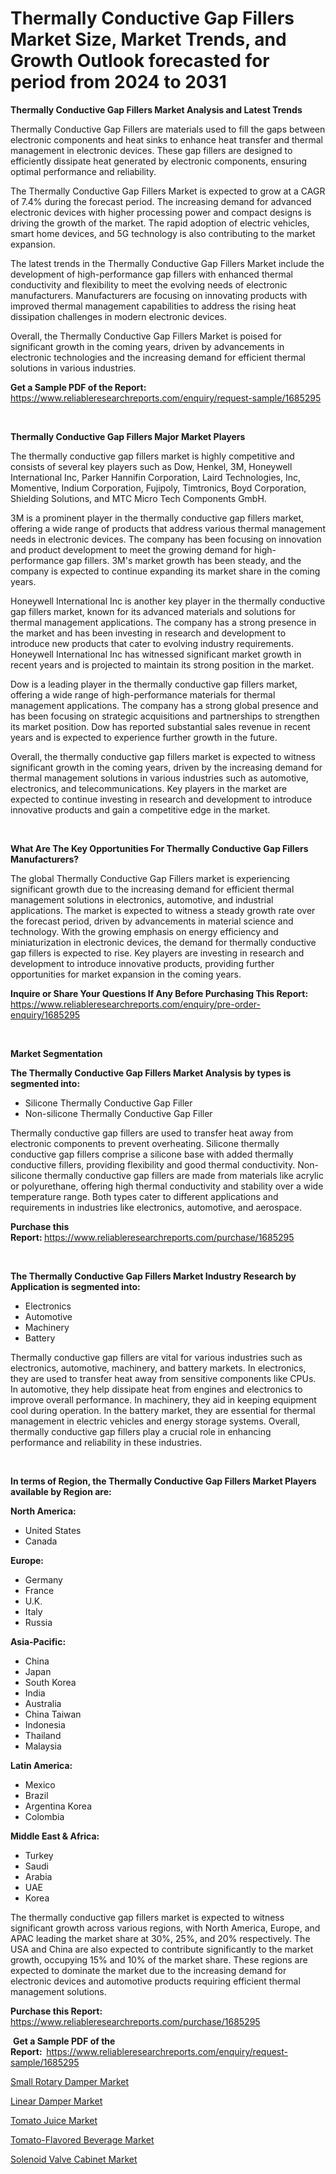 <p><h1>Thermally Conductive Gap Fillers Market Size, Market Trends, and Growth Outlook forecasted for period from 2024 to 2031</h1></p><p><strong>Thermally Conductive Gap Fillers Market Analysis and Latest Trends</strong></p>
<p><p>Thermally Conductive Gap Fillers are materials used to fill the gaps between electronic components and heat sinks to enhance heat transfer and thermal management in electronic devices. These gap fillers are designed to efficiently dissipate heat generated by electronic components, ensuring optimal performance and reliability.</p><p>The Thermally Conductive Gap Fillers Market is expected to grow at a CAGR of 7.4% during the forecast period. The increasing demand for advanced electronic devices with higher processing power and compact designs is driving the growth of the market. The rapid adoption of electric vehicles, smart home devices, and 5G technology is also contributing to the market expansion.</p><p>The latest trends in the Thermally Conductive Gap Fillers Market include the development of high-performance gap fillers with enhanced thermal conductivity and flexibility to meet the evolving needs of electronic manufacturers. Manufacturers are focusing on innovating products with improved thermal management capabilities to address the rising heat dissipation challenges in modern electronic devices.</p><p>Overall, the Thermally Conductive Gap Fillers Market is poised for significant growth in the coming years, driven by advancements in electronic technologies and the increasing demand for efficient thermal solutions in various industries.</p></p>
<p><strong>Get a Sample PDF of the Report:&nbsp;</strong> <a href="https://www.reliableresearchreports.com/enquiry/request-sample/1685295">https://www.reliableresearchreports.com/enquiry/request-sample/1685295</a></p>
<p>&nbsp;</p>
<p><strong>Thermally Conductive Gap Fillers Major Market Players</strong></p>
<p><p>The thermally conductive gap fillers market is highly competitive and consists of several key players such as Dow, Henkel, 3M, Honeywell International Inc, Parker Hannifin Corporation, Laird Technologies, Inc, Momentive, Indium Corporation, Fujipoly, Timtronics, Boyd Corporation, Shielding Solutions, and MTC Micro Tech Components GmbH.</p><p>3M is a prominent player in the thermally conductive gap fillers market, offering a wide range of products that address various thermal management needs in electronic devices. The company has been focusing on innovation and product development to meet the growing demand for high-performance gap fillers. 3M's market growth has been steady, and the company is expected to continue expanding its market share in the coming years.</p><p>Honeywell International Inc is another key player in the thermally conductive gap fillers market, known for its advanced materials and solutions for thermal management applications. The company has a strong presence in the market and has been investing in research and development to introduce new products that cater to evolving industry requirements. Honeywell International Inc has witnessed significant market growth in recent years and is projected to maintain its strong position in the market.</p><p>Dow is a leading player in the thermally conductive gap fillers market, offering a wide range of high-performance materials for thermal management applications. The company has a strong global presence and has been focusing on strategic acquisitions and partnerships to strengthen its market position. Dow has reported substantial sales revenue in recent years and is expected to experience further growth in the future.</p><p>Overall, the thermally conductive gap fillers market is expected to witness significant growth in the coming years, driven by the increasing demand for thermal management solutions in various industries such as automotive, electronics, and telecommunications. Key players in the market are expected to continue investing in research and development to introduce innovative products and gain a competitive edge in the market.</p></p>
<p>&nbsp;</p>
<p><strong>What Are The Key Opportunities For Thermally Conductive Gap Fillers Manufacturers?</strong></p>
<p><p>The global Thermally Conductive Gap Fillers market is experiencing significant growth due to the increasing demand for efficient thermal management solutions in electronics, automotive, and industrial applications. The market is expected to witness a steady growth rate over the forecast period, driven by advancements in material science and technology. With the growing emphasis on energy efficiency and miniaturization in electronic devices, the demand for thermally conductive gap fillers is expected to rise. Key players are investing in research and development to introduce innovative products, providing further opportunities for market expansion in the coming years.</p></p>
<p><strong>Inquire or Share Your Questions If Any Before Purchasing This Report:</strong> <a href="https://www.reliableresearchreports.com/enquiry/pre-order-enquiry/1685295">https://www.reliableresearchreports.com/enquiry/pre-order-enquiry/1685295</a></p>
<p>&nbsp;</p>
<p><strong>Market Segmentation</strong></p>
<p><strong>The Thermally Conductive Gap Fillers Market Analysis by types is segmented into:</strong></p>
<p><ul><li>Silicone Thermally Conductive Gap Filler</li><li>Non-silicone Thermally Conductive Gap Filler</li></ul></p>
<p><p>Thermally conductive gap fillers are used to transfer heat away from electronic components to prevent overheating. Silicone thermally conductive gap fillers comprise a silicone base with added thermally conductive fillers, providing flexibility and good thermal conductivity. Non-silicone thermally conductive gap fillers are made from materials like acrylic or polyurethane, offering high thermal conductivity and stability over a wide temperature range. Both types cater to different applications and requirements in industries like electronics, automotive, and aerospace.</p></p>
<p><strong>Purchase this Report:&nbsp;</strong><a href="https://www.reliableresearchreports.com/purchase/1685295">https://www.reliableresearchreports.com/purchase/1685295</a></p>
<p>&nbsp;</p>
<p><strong>The Thermally Conductive Gap Fillers Market Industry Research by Application is segmented into:</strong></p>
<p><ul><li>Electronics</li><li>Automotive</li><li>Machinery</li><li>Battery</li></ul></p>
<p><p>Thermally conductive gap fillers are vital for various industries such as electronics, automotive, machinery, and battery markets. In electronics, they are used to transfer heat away from sensitive components like CPUs. In automotive, they help dissipate heat from engines and electronics to improve overall performance. In machinery, they aid in keeping equipment cool during operation. In the battery market, they are essential for thermal management in electric vehicles and energy storage systems. Overall, thermally conductive gap fillers play a crucial role in enhancing performance and reliability in these industries.</p></p>
<p>&nbsp;</p>
<p><strong>In terms of Region, the Thermally Conductive Gap Fillers Market Players available by Region are:</strong></p>
<p>
    <p> <strong> North America: </strong>
        <ul>
            <li>United States</li>
            <li>Canada</li>
        </ul>
        </p> 
    <p> <strong> Europe: </strong>
        <ul>
            <li>Germany</li>
            <li>France</li>
            <li>U.K.</li>
            <li>Italy</li>
            <li>Russia</li>
        </ul>
        </p> 
    <p> <strong> Asia-Pacific: </strong>
        <ul>
            <li>China</li>
            <li>Japan</li>
            <li>South Korea</li>
            <li>India</li>
            <li>Australia</li>
            <li>China Taiwan</li>
            <li>Indonesia</li>
            <li>Thailand</li>
            <li>Malaysia</li>
        </ul>
        </p> 
    <p> <strong> Latin America: </strong>
        <ul>
            <li>Mexico</li>
            <li>Brazil</li>
            <li>Argentina Korea</li>
            <li>Colombia</li>
        </ul>
        </p> 
    <p> <strong> Middle East & Africa: </strong>
        <ul>
            <li>Turkey</li>
            <li>Saudi</li>
            <li>Arabia</li>
            <li>UAE</li>
            <li>Korea</li>
        </ul>
    </p>
    </p>
<p><p>The thermally conductive gap fillers market is expected to witness significant growth across various regions, with North America, Europe, and APAC leading the market share at 30%, 25%, and 20% respectively. The USA and China are also expected to contribute significantly to the market growth, occupying 15% and 10% of the market share. These regions are expected to dominate the market due to the increasing demand for electronic devices and automotive products requiring efficient thermal management solutions.</p></p>
<p><strong>Purchase this Report: </strong><a href="https://www.reliableresearchreports.com/purchase/1685295">https://www.reliableresearchreports.com/purchase/1685295</a></p>
<p>&nbsp;<strong>Get a Sample PDF of the Report:&nbsp;&nbsp;</strong><a href="https://www.reliableresearchreports.com/enquiry/request-sample/1685295">https://www.reliableresearchreports.com/enquiry/request-sample/1685295</a></p>
<p><strong></strong></p>
<p><p><a href="https://github.com/jodemen/Market-Research-Report-List-1/blob/main/small-rotary-damper-market.md">Small Rotary Damper Market</a></p><p><a href="https://github.com/Sarissaschmalingtr6fz2739/Market-Research-Report-List-1/blob/main/linear-damper-market.md">Linear Damper Market</a></p><p><a href="https://issuu.com/reportprime-2/docs/tomato-juice-market-size-2030.pptx">Tomato Juice Market</a></p><p><a href="https://issuu.com/reportprime-2/docs/tomato-flavored-beverage-market-size-2030.pptx">Tomato-Flavored Beverage Market</a></p><p><a href="https://github.com/WillieWoodard/Market-Research-Report-List-3/blob/main/solenoid-valve-cabinet-market.md">Solenoid Valve Cabinet Market</a></p></p>